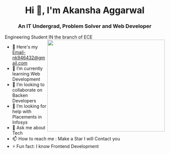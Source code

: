 <h1 align="center">Hi 👋, I'm Akansha Aggarwal</h1>
<h3 align="center">An IT Undergrad, Problem Solver and Web Developer</h3>

Engineering Student IN the branch of ECE
<img align="right" width="370" height="290" src="https://i.pinimg.com/originals/47/f0/34/47f0342cec72b800463bf003eac1257e.gif">
- 🔭 Here's my Email-nk946432@gmail.com
- 🌱 I’m currently learning Web Development
- 👯 I’m looking to collaborate on Backen Developers
- 🤔 I’m looking for help with Placements in Infosys
- 💬 Ask me about Tech
- 📫 How to reach me : Make a Star I will Contact you 
- ⚡ Fun fact: I know Frontend Development


